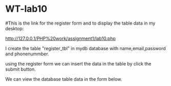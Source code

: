 # WT-lab10

#This is the link for the register form and to display the table data in my desktop:


http://127.0.0.1/PHP%20work/assignment1/lab10.php

I create the table "register_tbl" in mydb database with name,email,password and phonenummber.

using the register form we can insert the data in the table by click the submit button.

We can view the database table data in the form below. 

